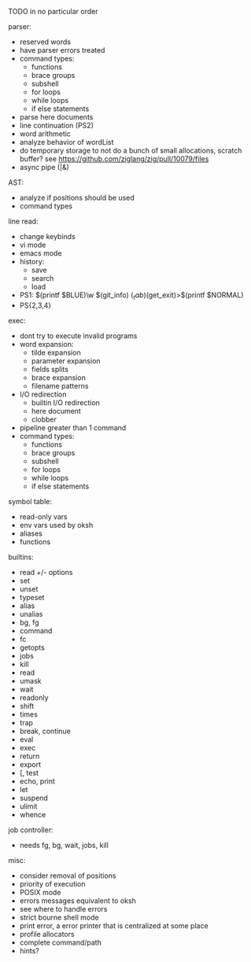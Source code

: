 TODO in no particular order

parser:

* reserved words
* have parser errors treated
* command types:
  - functions
  - brace groups
  - subshell
  - for loops
  - while loops
  - if else statements
* parse here documents
* line continuation (PS2)
* word arithmetic
* analyze behavior of wordList
* do temporary storage to not do a bunch of small allocations, scratch buffer? see https://github.com/ziglang/zig/pull/10079/files
* async pipe (|&)

AST:

* analyze if positions should be used
* command types

line read:

* change keybinds
* vi mode
* emacs mode
* history:
  - save
  - search
  - load
* PS1:
  $(printf $BLUE)\w $(git_info)
  $(_tab)$(get_exit)>$(printf $NORMAL)
* PS{2,3,4}

exec:

* dont try to execute invalid programs
* word expansion:
  - tilde expansion
  - parameter expansion
  - fields splits
  - brace expansion
  - filename patterns
* I/O redirection
  - builtin I/O redirection
  - here document
  - clobber
* pipeline greater than 1 command
* command types:
  - functions
  - brace groups
  - subshell
  - for loops
  - while loops
  - if else statements

symbol table:

* read-only vars
* env vars used by oksh
* aliases
* functions

builtins:

* read +/- options
* set
* unset
* typeset
* alias
* unalias
* bg, fg
* command
* fc
* getopts
* jobs
* kill
* read
* umask
* wait
* readonly
* shift
* times
* trap
* break, continue
* eval
* exec
* return
* export
* [, test
* echo, print
* let
* suspend
* ulimit
* whence

job controller:

* needs fg, bg, wait, jobs, kill

misc:

* consider removal of positions
* priority of execution
* POSIX mode
* errors messages equivalent to oksh
* see where to handle errors
* strict bourne shell mode
* print error, a error printer that is centralized at some place
* profile allocators
* complete command/path
* hints?
